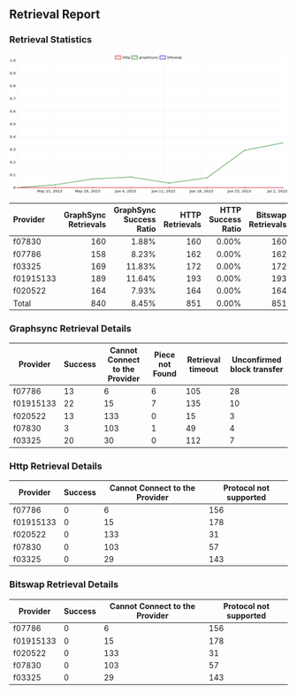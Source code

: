## Retrieval Report
### Retrieval Statistics
<img src="https://raw.githubusercontent.com/data-preservation-programs/filplus-checker-assets/main/filecoin-project/filecoin-plus-large-datasets/issues/1967/1688607397498.png"/>

| Provider  | GraphSync Retrievals | GraphSync Success Ratio | HTTP Retrievals | HTTP Success Ratio | Bitswap Retrievals | Bitswap Success Ratio |
| :-------- | -------------------: | ----------------------: | --------------: | -----------------: | -----------------: | --------------------: |
| f07830    |                  160 |                   1.88% |             160 |              0.00% |                160 |                 0.00% |
| f07786    |                  158 |                   8.23% |             162 |              0.00% |                162 |                 0.00% |
| f03325    |                  169 |                  11.83% |             172 |              0.00% |                172 |                 0.00% |
| f01915133 |                  189 |                  11.64% |             193 |              0.00% |                193 |                 0.00% |
| f020522   |                  164 |                   7.93% |             164 |              0.00% |                164 |                 0.00% |
| Total     |                  840 |                   8.45% |             851 |              0.00% |                851 |                 0.00% |

### Graphsync Retrieval Details
| Provider  | Success | Cannot Connect to the Provider | Piece not Found | Retrieval timeout | Unconfirmed block transfer |
| --------- | ------- | ------------------------------ | --------------- | ----------------- | -------------------------- |
| f07786    | 13      | 6                              | 6               | 105               | 28                         |
| f01915133 | 22      | 15                             | 7               | 135               | 10                         |
| f020522   | 13      | 133                            | 0               | 15                | 3                          |
| f07830    | 3       | 103                            | 1               | 49                | 4                          |
| f03325    | 20      | 30                             | 0               | 112               | 7                          |

### Http Retrieval Details
| Provider  | Success | Cannot Connect to the Provider | Protocol not supported |
| --------- | ------- | ------------------------------ | ---------------------- |
| f07786    | 0       | 6                              | 156                    |
| f01915133 | 0       | 15                             | 178                    |
| f020522   | 0       | 133                            | 31                     |
| f07830    | 0       | 103                            | 57                     |
| f03325    | 0       | 29                             | 143                    |

### Bitswap Retrieval Details
| Provider  | Success | Cannot Connect to the Provider | Protocol not supported |
| --------- | ------- | ------------------------------ | ---------------------- |
| f07786    | 0       | 6                              | 156                    |
| f01915133 | 0       | 15                             | 178                    |
| f020522   | 0       | 133                            | 31                     |
| f07830    | 0       | 103                            | 57                     |
| f03325    | 0       | 29                             | 143                    |
